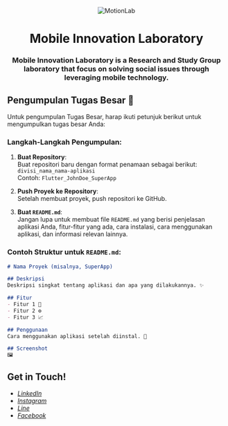 <p align="center">
  <img src="https://github.com/user-attachments/assets/7f473ee8-b250-4654-a000-8c98a08ee99f" alt="MotionLab"/>
</p>

<h1 align="center">Mobile Innovation Laboratory</h1>
<h3 align="center">Mobile Innovation Laboratory is a Research and Study Group laboratory that focus on solving social issues through leveraging mobile technology.</h1>



## Pengumpulan Tugas Besar 📝
Untuk pengumpulan Tugas Besar, harap ikuti petunjuk berikut untuk mengumpulkan tugas besar Anda:

### Langkah-Langkah Pengumpulan:
1. **Buat Repository**:  
   Buat repositori baru dengan format penamaan sebagai berikut:  
   `divisi_nama_nama-aplikasi`  
   Contoh: `Flutter_JohnDoe_SuperApp` 

2. **Push Proyek ke Repository**:  
   Setelah membuat proyek, push repositori ke GitHub. 

3. **Buat `README.md`**:  
   Jangan lupa untuk membuat file `README.md` yang berisi penjelasan aplikasi Anda, fitur-fitur yang ada, cara instalasi, cara menggunakan aplikasi, dan informasi relevan lainnya.

### Contoh Struktur untuk `README.md`:
```markdown
# Nama Proyek (misalnya, SuperApp)

## Deskripsi
Deskripsi singkat tentang aplikasi dan apa yang dilakukannya. ✨

## Fitur
- Fitur 1 🌟
- Fitur 2 ⚙️
- Fitur 3 📈

## Penggunaan
Cara menggunakan aplikasi setelah diinstal. 🔧

## Screenshot
🖼️

```

## Get in Touch!
- *[LinkedIn](https://www.linkedin.com/company/motion-laboratory/)*
- *[Instagram](https://www.instagram.com/motionlab_/)*
- *[Line](https://line.me/R/ti/p/@biy7493e?from=page&accountId=biy7493e)*
- *[Facebook](https://www.facebook.com/motionlab.telu)*



